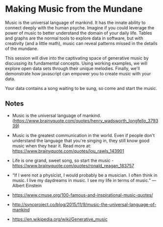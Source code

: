 # Making Music from the Mundane

Music is the universal language of mankind. It has the innate ability to connect deeply with the human psyche. Imagine if you could leverage the power of music to better understand the domain of your daily life. Tables and graphs are the normal tools to explore data in software, but with creativity (and a little math), music can reveal patterns missed in the details of the mundane.

This session will dive into the captivating space of generative music by discussing its fundamental concepts. Using working examples, we will explore open data sets through their unique melodies. Finally, we'll demonstrate how javascript can empower you to create music with your data.

Your data contains a song waiting to be sung, so come and start the music.

## Notes

- Music is the universal language of mankind. (https://www.brainyquote.com/quotes/henry_wadsworth_longfello_379339)

- Music is the greatest communication in the world. Even if people don't understand the language that you're singing in, they still know good music when they hear it.
  Read more at: https://www.brainyquote.com/quotes/lou_rawls_143901

- Life is one grand, sweet song, so start the music - https://www.brainyquote.com/quotes/ronald_reagan_183757

- “If I were not a physicist, I would probably be a musician. I often think in music. I live my daydreams in music. I see my life in terms of music.” ― Albert Einstein

- https://www.cmuse.org/100-famous-and-inspirational-music-quotes/

- http://syncproject.co/blog/2015/11/9/music-the-universal-language-of-mankind

- https://en.wikipedia.org/wiki/Generative_music
